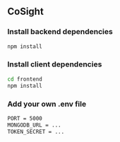 ## CoSight

### Install backend dependencies

```bash
npm install
```

### Install client dependencies

```bash
cd frontend
npm install
```

### Add your own .env file

```bash
PORT = 5000
MONGODB_URL = ...
TOKEN_SECRET = ...
```

